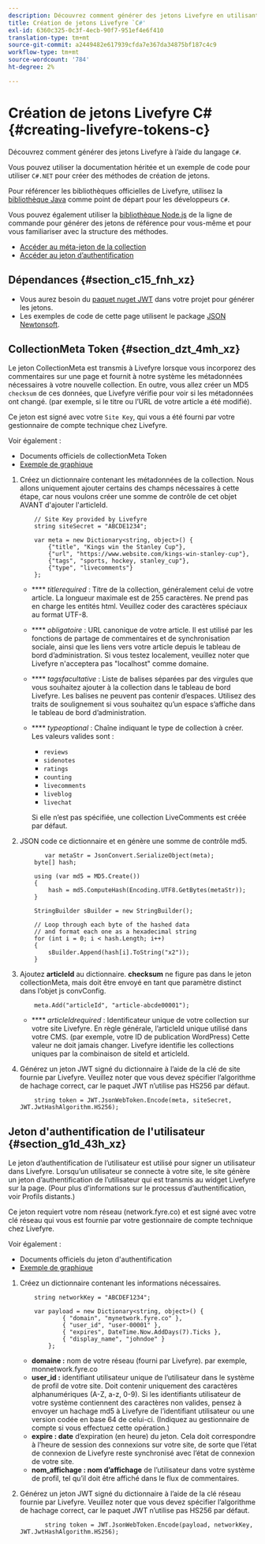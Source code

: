 ```yaml
---
description: Découvrez comment générer des jetons Livefyre en utilisant le langage "C#".
title: Création de jetons Livefyre `C#'
exl-id: 6360c325-0c3f-4ecb-90f7-951ef4e6f410
translation-type: tm+mt
source-git-commit: a2449482e617939cfda7e367da34875bf187c4c9
workflow-type: tm+mt
source-wordcount: '784'
ht-degree: 2%

---
```


# Création de jetons Livefyre C\# {#creating-livefyre-tokens-c}

Découvrez comment générer des jetons Livefyre à l’aide du langage ``C#``.

Vous pouvez utiliser la documentation héritée et un exemple de code pour utiliser `C#.NET` pour créer des méthodes de création de jetons.

Pour référencer les bibliothèques officielles de Livefyre, utilisez la [bibliothèque Java](https://github.com/Livefyre/livefyre-java-utils) comme point de départ pour les développeurs `C#`.

Vous pouvez également utiliser la [bibliothèque Node.js](https://github.com/Livefyre/livefyre-nodejs-utils) de la ligne de commande pour générer des jetons de référence pour vous-même et pour vous familiariser avec la structure des méthodes.

* [Accéder au méta-jeton de la collection](https://gist.github.com/gibron/56cb9c7060bf4816c4c5#the-collectionMeta-token)
* [Accéder au jeton d’authentification](https://gist.github.com/gibron/56cb9c7060bf4816c4c5#the-auth-token)

## Dépendances {#section_c15_fnh_xz}

* Vous aurez besoin du [paquet nuget JWT](https://www.nuget.org/packages/JWT) dans votre projet pour générer les jetons.
* Les exemples de code de cette page utilisent le package [JSON Newtonsoft](https://www.nuget.org/packages/newtonsoft.json/).

## CollectionMeta Token {#section_dzt_4mh_xz}

Le jeton CollectionMeta est transmis à Livefyre lorsque vous incorporez des commentaires sur une page et fournit à notre système les métadonnées nécessaires à votre nouvelle collection. En outre, vous allez créer un MD5 `checksum` de ces données, que Livefyre vérifie pour voir si les métadonnées ont changé. (par exemple, si le titre ou l’URL de votre article a été modifié).

Ce jeton est signé avec votre `Site Key`, qui vous a été fourni par votre gestionnaire de compte technique chez Livefyre.

Voir également :

* Documents officiels de collectionMeta Token
* [Exemple de graphique](https://gist.github.com/pcolombo/dbbea020618c521a2bd5)

1. Créez un dictionnaire contenant les métadonnées de la collection. Nous allons uniquement ajouter certains des champs nécessaires à cette étape, car nous voulons créer une somme de contrôle de cet objet AVANT d&#39;ajouter l&#39;articleId.

   ```
       // Site Key provided by Livefyre 
       string siteSecret = "ABCDE1234"; 
   
       var meta = new Dictionary<string, object>() { 
           {"title", "Kings win the Stanley Cup"}, 
           {"url", "https://www.website.com/kings-win-stanley-cup"}, 
           {"tags", "sports, hockey, stanley_cup"}, 
           {"type", "livecomments"} 
       };
   ```

   * **** *titlerequired* : Titre de la collection, généralement celui de votre article. La longueur maximale est de 255 caractères. Ne prend pas en charge les entités html. Veuillez coder des caractères spéciaux au format UTF-8.
   * **** *obligatoire* : URL canonique de votre article. Il est utilisé par les fonctions de partage de commentaires et de synchronisation sociale, ainsi que les liens vers votre article depuis le tableau de bord d’administration. Si vous testez localement, veuillez noter que Livefyre n&#39;acceptera pas &quot;localhost&quot; comme domaine.
   * **** *tagsfacultative* : Liste de balises séparées par des virgules que vous souhaitez ajouter à la collection dans le tableau de bord Livefyre. Les balises ne peuvent pas contenir d’espaces. Utilisez des traits de soulignement si vous souhaitez qu’un espace s’affiche dans le tableau de bord d’administration.
   * **** *typeoptional* : Chaîne indiquant le type de collection à créer. Les valeurs valides sont :

      * `reviews`
      * `sidenotes`
      * `ratings`
      * `counting`
      * `livecomments`
      * `liveblog`
      * `livechat`

      Si elle n’est pas spécifiée, une collection LiveComments est créée par défaut.


1. JSON code ce dictionnaire et en génère une somme de contrôle md5.

   ```
          var metaStr = JsonConvert.SerializeObject(meta); 
       byte[] hash; 
   
       using (var md5 = MD5.Create()) 
       { 
           hash = md5.ComputeHash(Encoding.UTF8.GetBytes(metaStr)); 
       } 
   
       StringBuilder sBuilder = new StringBuilder(); 
   
       // Loop through each byte of the hashed data  
       // and format each one as a hexadecimal string  
       for (int i = 0; i < hash.Length; i++) 
       { 
           sBuilder.Append(hash[i].ToString("x2")); 
       } 
   ```

1. Ajoutez **articleId** au dictionnaire. **checksum** ne figure pas dans le jeton collectionMeta, mais doit être envoyé en tant que paramètre distinct dans l’objet js convConfig.

   ```
       meta.Add("articleId", "article-abcde00001"); 
   ```

   * **** *articleIdrequired* : Identificateur unique de votre collection sur votre site Livefyre. En règle générale, l’articleId unique utilisé dans votre CMS. (par exemple, votre ID de publication WordPress) Cette valeur ne doit jamais changer. Livefyre identifie les collections uniques par la combinaison de siteId et articleId.

1. Générez un jeton JWT signé du dictionnaire à l’aide de la clé de site fournie par Livefyre. Veuillez noter que vous devez spécifier l’algorithme de hachage correct, car le paquet JWT n’utilise pas HS256 par défaut.

   ```
       string token = JWT.JsonWebToken.Encode(meta, siteSecret, JWT.JwtHashAlgorithm.HS256);
   ```

## Jeton d&#39;authentification de l&#39;utilisateur {#section_g1d_43h_xz}

Le jeton d’authentification de l’utilisateur est utilisé pour signer un utilisateur dans Livefyre. Lorsqu’un utilisateur se connecte à votre site, le site génère un jeton d’authentification de l’utilisateur qui est transmis au widget Livefyre sur la page. (Pour plus d’informations sur le processus d’authentification, voir Profils distants.)

Ce jeton requiert votre nom réseau (network.fyre.co) et est signé avec votre clé réseau qui vous est fournie par votre gestionnaire de compte technique chez Livefyre.

Voir également :

* Documents officiels du jeton d&#39;authentification
* [Exemple de graphique](https://gist.github.com/pcolombo/7d7403172c28734c87e2)

1. Créez un dictionnaire contenant les informations nécessaires.

   ```
       string networkKey = "ABCDEF1234"; 
   
       var payload = new Dictionary<string, object>() {  
               { "domain", "mynetwork.fyre.co" }, 
               { "user_id", "user-00001" }, 
               { "expires", DateTime.Now.AddDays(7).Ticks }, 
               { "display_name", "johndoe" } 
           }; 
   ```

   * **domaine :** nom de votre réseau (fourni par Livefyre). par exemple, monnetwork.fyre.co
   * **user_id :** identifiant utilisateur unique de l’utilisateur dans le système de profil de votre site. Doit contenir uniquement des caractères alphanumériques (A-Z, a-z, 0-9). Si les identifiants utilisateur de votre système contiennent des caractères non valides, pensez à envoyer un hachage md5 à Livefyre de l’identifiant utilisateur ou une version codée en base 64 de celui-ci. (Indiquez au gestionnaire de compte si vous effectuez cette opération.)
   * **expire : date** d’expiration (en heure) du jeton. Cela doit correspondre à l’heure de session des connexions sur votre site, de sorte que l’état de connexion de Livefyre reste synchronisé avec l’état de connexion de votre site.
   * **nom_affichage : nom d’affichage** de l’utilisateur dans votre système de profil, tel qu’il doit être affiché dans le flux de commentaires.

1. Générez un jeton JWT signé du dictionnaire à l’aide de la clé réseau fournie par Livefyre. Veuillez noter que vous devez spécifier l’algorithme de hachage correct, car le paquet JWT n’utilise pas HS256 par défaut.

   ```
          string token = JWT.JsonWebToken.Encode(payload, networkKey, JWT.JwtHashAlgorithm.HS256);
   ```
